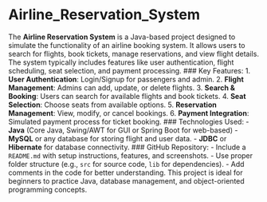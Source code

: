 # Airline_Reservation_System
 The **Airline Reservation System** is a Java-based project designed to simulate the functionality of an airline booking system. It allows users to search for flights, book tickets, manage reservations, and view flight details. The system typically includes features like user authentication, flight scheduling, seat selection, and payment processing.  ### Key Features: 1. **User Authentication**: Login/Signup for passengers and admin. 2. **Flight Management**: Admins can add, update, or delete flights. 3. **Search & Booking**: Users can search for available flights and book tickets. 4. **Seat Selection**: Choose seats from available options. 5. **Reservation Management**: View, modify, or cancel bookings. 6. **Payment Integration**: Simulated payment process for ticket booking.  ### Technologies Used: - **Java** (Core Java, Swing/AWT for GUI or Spring Boot for web-based) - **MySQL** or any database for storing flight and user data. - **JDBC** or **Hibernate** for database connectivity.  ### GitHub Repository: - Include a `README.md` with setup instructions, features, and screenshots. - Use proper folder structure (e.g., `src` for source code, `lib` for dependencies). - Add comments in the code for better understanding.  This project is ideal for beginners to practice Java, database management, and object-oriented programming concepts.
